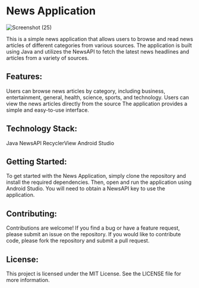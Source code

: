 # News Application

![Screenshot (25)](https://github.com/Corazon0112/NewsApp/assets/92594865/6d04a244-20e4-455e-ab67-129d6bfde624)

This is a simple news application that allows users to browse and read news articles of different categories from various sources. The application is built using Java and utilizes the NewsAPI to fetch the latest news headlines and articles from a variety of sources.

## Features:
Users can browse news articles by category, including business, entertainment, general, health, science, sports, and technology.
Users can view the news articles directly from the source
The application provides a simple and easy-to-use interface.

## Technology Stack:
Java
NewsAPI
RecyclerView
Android Studio

## Getting Started:
To get started with the News Application, simply clone the repository and install the required dependencies. Then, open and run the application using Android Studio. You will need to obtain a NewsAPI key to use the application.

## Contributing:
Contributions are welcome! If you find a bug or have a feature request, please submit an issue on the repository. If you would like to contribute code, please fork the repository and submit a pull request.

## License:
This project is licensed under the MIT License. See the LICENSE file for more information.
